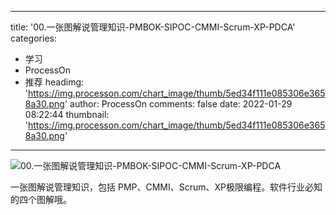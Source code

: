 
---
title: '00.一张图解说管理知识-PMBOK-SIPOC-CMMI-Scrum-XP-PDCA'
categories: 
 - 学习
 - ProcessOn
 - 推荐
headimg: 'https://img.processon.com/chart_image/thumb/5ed34f111e085306e3658a30.png'
author: ProcessOn
comments: false
date: 2022-01-29 08:22:44
thumbnail: 'https://img.processon.com/chart_image/thumb/5ed34f111e085306e3658a30.png'
---

<div>   
<img class="thumb" alt="00.一张图解说管理知识-PMBOK-SIPOC-CMMI-Scrum-XP-PDCA" src="https://img.processon.com/chart_image/thumb/5ed34f111e085306e3658a30.png" referrerpolicy="no-referrer">
<p>一张图解说管理知识，包括 PMP、CMMI、Scrum、XP极限编程。软件行业必知的四个图解哦。</p>  
</div>
            